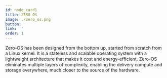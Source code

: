 ```yaml
---
id: node_card1
title: ZERO OS
image: ./zero_os.png
button:
link: ''
order: 1
---
```


Zero-OS has been designed from the bottom up, started from scratch from a Linux kernel. It is a stateless and scalable operating system with a lightweight architecture that makes it  cost and energy-efﬁcient. Zero-OS eliminates multiple layers of complexity, enabling the delivery compute and storage everywhere, much closer to the source of the hardware.

